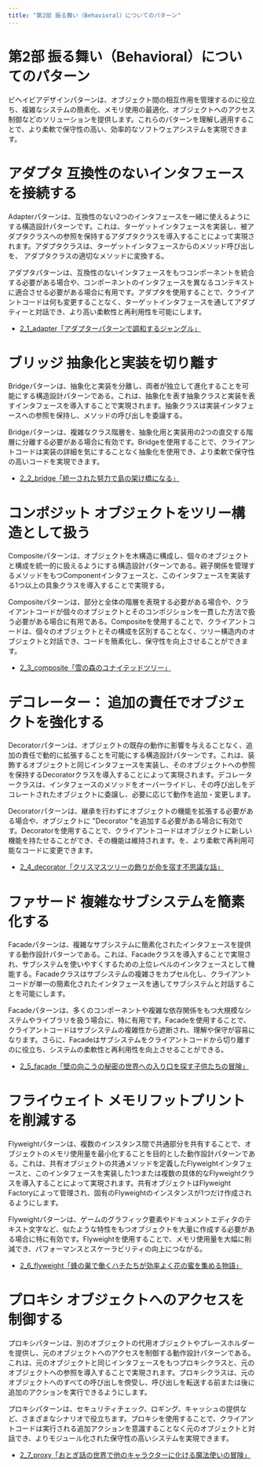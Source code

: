 ```yaml
---
title: "第2部 振る舞い（Behavioral）についてのパターン"
---
```



# 第2部 振る舞い（Behavioral）についてのパターン
ビヘイビアデザインパターンは、オブジェクト間の相互作用を管理するのに役立ち、複雑なシステムの簡素化、メモリ使用の最適化、オブジェクトへのアクセス制御などのソリューションを提供します。これらのパターンを理解し適用することで、より柔軟で保守性の高い、効率的なソフトウェアシステムを実現できます。

# アダプタ 互換性のないインタフェースを接続する
Adapterパターンは、互換性のない2つのインタフェースを一緒に使えるようにする構造設計パターンです。これは、ターゲットインタフェースを実装し、被アダプタクラスへの参照を保持するアダプタクラスを導入することによって実現されます。アダプタクラスは、ターゲットインタフェースからのメソッド呼び出しを、 アダプタクラスの適切なメソッドに変換する。

アダプタパターンは、互換性のないインタフェースをもつコンポーネントを統合する必要がある場合や、コンポーネントのインタフェースを異なるコンテキストに適合させる必要がある場合に有用です。アダプタを使用することで、クライアントコードは何も変更することなく、ターゲットインタフェースを通してアダプティーと対話でき、より高い柔軟性と再利用性を可能にします。

- [2_1_adapter「アダプターパターンで調和するジャングル」](./2_1_adapter)

# ブリッジ 抽象化と実装を切り離す
Bridgeパターンは、抽象化と実装を分離し、両者が独立して進化することを可能にする構造設計パターンである。これは、抽象化を表す抽象クラスと実装を表すインタフェースを導入することで実現されます。抽象クラスは実装インタフェースへの参照を保持し、メソッドの呼び出しを委譲する。

Bridgeパターンは、複雑なクラス階層を、抽象化用と実装用の2つの直交する階層に分離する必要がある場合に有効です。Bridgeを使用することで、クライアントコードは実装の詳細を気にすることなく抽象化を使用でき、より柔軟で保守性の高いコードを実現できます。

- [2_2_bridge「統一された努力で島の架け橋になる」](./2_2_bridge)

# コンポジット オブジェクトをツリー構造として扱う
Compositeパターンは、オブジェクトを木構造に構成し、個々のオブジェクトと構成を統一的に扱えるようにする構造設計パターンである。親子関係を管理するメソッドをもつComponentインタフェースと、このインタフェースを実装する1つ以上の具象クラスを導入することで実現する。

Compositeパターンは、部分と全体の階層を表現する必要がある場合や、クライアントコードが個々のオブジェクトとそのコンポジションを一貫した方法で扱う必要がある場合に有用である。Compositeを使用することで、クライアントコードは、個々のオブジェクトとその構成を区別することなく、ツリー構造内のオブジェクトと対話でき、コードを簡素化し、保守性を向上させることができます。

- [2_3_composite「雪の森のユナイテッドツリー」](./2_3_composite)

# デコレーター： 追加の責任でオブジェクトを強化する
Decoratorパターンは、オブジェクトの既存の動作に影響を与えることなく、追加の責任で動的に拡張することを可能にする構造設計パターンです。これは、装飾するオブジェクトと同じインタフェースを実装し、そのオブジェクトへの参照を保持するDecoratorクラスを導入することによって実現されます。デコレータークラスは、インタフェースのメソッドをオーバーライドし、その呼び出しをデコレートされたオブジェクトに委譲し、必要に応じて動作を追加・変更します。

Decoratorパターンは、継承を行わずにオブジェクトの機能を拡張する必要がある場合や、オブジェクトに "Decorator "を追加する必要がある場合に有効です。Decoratorを使用することで、クライアントコードはオブジェクトに新しい機能を持たせることができ、その機能は維持されます。を、より柔軟で再利用可能なコードに変更できます。

- [2_4_decorator「クリスマスツリーの飾りが命を宿す不思議な話」](./2_4_decorator)

# ファサード 複雑なサブシステムを簡素化する
Facadeパターンは、複雑なサブシステムに簡素化されたインタフェースを提供する動作設計パターンである。これは、Facadeクラスを導入することで実現され、サブシステムを使いやすくするための上位レベルのインタフェースとして機能する。Facadeクラスはサブシステムの複雑さをカプセル化し、クライアントコードが単一の簡素化されたインタフェースを通してサブシステムと対話することを可能にします。

Facadeパターンは、多くのコンポーネントや複雑な依存関係をもつ大規模なシステムやライブラリを扱う場合に、特に有用です。Facadeを使用することで、クライアントコードはサブシステムの複雑性から遮断され、理解や保守が容易になります。さらに、Facadeはサブシステムをクライアントコードから切り離すのに役立ち、システムの柔軟性と再利用性を向上させることができる。

- [2_5_facade「壁の向こうの秘密の世界への入り口を探す子供たちの冒険」](./2_5_facade)

# フライウェイト メモリフットプリントを削減する
Flyweightパターンは、複数のインスタンス間で共通部分を共有することで、オブジェクトのメモリ使用量を最小化することを目的とした動作設計パターンである。これは、共有オブジェクトの共通メソッドを定義したFlyweightインタフェースと、このインタフェースを実装した1つまたは複数の具体的なFlyweightクラスを導入することによって実現されます。共有オブジェクトはFlyweight Factoryによって管理され、固有のFlyweightのインスタンスが1つだけ作成されるようにします。

Flyweightパターンは、ゲームのグラフィック要素やドキュメントエディタのテキスト文字など、似たような特性をもつオブジェクトを大量に作成する必要がある場合に特に有効です。Flyweightを使用することで、メモリ使用量を大幅に削減でき、パフォーマンスとスケーラビリティの向上につながる。

- [2_6_flyweight「蜂の巣で働くハチたちが効率よく花の蜜を集める物語」](./2_6_flyweight)

# プロキシ オブジェクトへのアクセスを制御する
プロキシパターンは、別のオブジェクトの代用オブジェクトやプレースホルダーを提供し、元のオブジェクトへのアクセスを制御する動作設計パターンである。これは、元のオブジェクトと同じインタフェースをもつプロキシクラスと、元のオブジェクトへの参照を導入することで実現されます。プロキシクラスは、元のオブジェクトへのすべての呼び出しを傍受し、呼び出しを転送する前または後に追加のアクションを実行できるようにします。

プロキシパターンは、セキュリティチェック、ロギング、キャッシュの提供など、さまざまなシナリオで役立ちます。プロキシを使用することで、クライアントコードは実行される追加アクションを意識することなく元のオブジェクトと対話でき、よりモジュール化された保守性の高いシステムを実現できます。

- [2_7_proxy「おとぎ話の世界で他のキャラクターに化ける魔法使いの冒険」](./2_7_proxy)

